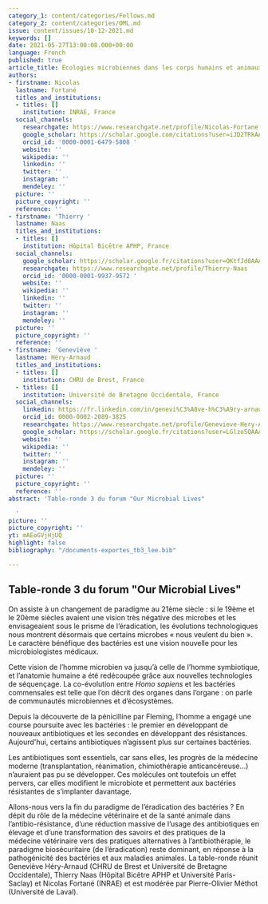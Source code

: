 ```yaml
---
category_1: content/categories/Fellows.md
category_2: content/categories/OML.md
issue: content/issues/10-12-2021.md
keywords: []
date: 2021-05-27T13:00:08.000+00:00
language: French
published: true
article_title: Écologies microbiennes dans les corps humains et animaux
authors:
- firstname: Nicolas
  lastname: Fortané
  titles_and_institutions:
  - titles: []
    institution: INRAE, France
  social_channels:
    researchgate: https://www.researchgate.net/profile/Nicolas-Fortane
    google_scholar: https://scholar.google.com/citations?user=iJD2TRkAAAAJ&hl=fr
    orcid_id: '0000-0001-6479-5808 '
    website: ''
    wikipedia: ''
    linkedin: ''
    twitter: ''
    instagram: ''
    mendeley: ''
  picture: ''
  picture_copyright: ''
  reference: ''
- firstname: 'Thierry '
  lastname: Naas
  titles_and_institutions:
  - titles: []
    institution: Hôpital Bicêtre APHP, France
  social_channels:
    google_scholar: https://scholar.google.fr/citations?user=OKtfJd0AAAAJ&hl=fr
    researchgate: https://www.researchgate.net/profile/Thierry-Naas
    orcid_id: '0000-0001-9937-9572 '
    website: ''
    wikipedia: ''
    linkedin: ''
    twitter: ''
    instagram: ''
    mendeley: ''
  picture: ''
  picture_copyright: ''
  reference: ''
- firstname: 'Geneviève '
  lastname: Héry-Arnaud
  titles_and_institutions:
  - titles: []
    institution: CHRU de Brest, France
  - titles: []
    institution: Université de Bretagne Occidentale, France
  social_channels:
    linkedin: https://fr.linkedin.com/in/genevi%C3%A8ve-h%C3%A9ry-arnaud-aa695314a
    orcid_id: 0000-0002-2089-3825
    researchgate: https://www.researchgate.net/profile/Genevieve-Hery-Arnaud
    google_scholar: https://scholar.google.fr/citations?user=LGlzo5QAAAAJ&hl=fr
    website: ''
    wikipedia: ''
    twitter: ''
    instagram: ''
    mendeley: ''
  picture: ''
  picture_copyright: ''
  reference: ''
abstract: 'Table-ronde 3 du forum "Our Microbial Lives"

  '
picture: ''
picture_copyright: ''
yt: mAEoGVjHjUQ
highlight: false
bibliography: "/documents-exportes_tb3_lee.bib"

---
```

## Table-ronde 3 du forum "Our Microbial Lives"

On assiste à un changement de paradigme au 21ème siècle : si le 19ème et le 20ème siècles avaient une vision très négative des microbes et les envisageaient sous le prisme de l’éradication, les évolutions technologiques nous montrent désormais que certains microbes « nous veulent du bien ». Le caractère bénéfique des bactéries est une vision nouvelle pour les microbiologistes médicaux.

Cette vision de l’homme microbien va jusqu’à celle de l’homme symbiotique, et l’anatomie humaine a été redécoupée grâce aux nouvelles technologies de séquençage. La co-évolution entre _Homo sapiens_ et les bactéries commensales est telle que l’on décrit des organes dans l’organe : on parle de communautés microbiennes et d’écosystèmes.

Depuis la découverte de la pénicilline par Fleming, l’homme a engagé une course poursuite avec les bactéries : le premier en développant de nouveaux antibiotiques et les secondes en développant des résistances. Aujourd'hui, certains antibiotiques n’agissent plus sur certaines bactéries.

Les antibiotiques sont essentiels, car sans elles, les progrès de la médecine moderne (transplantation, réanimation, chimiothérapie anticancéreuse…) n’auraient pas pu se développer. Ces molécules ont toutefois un effet pervers, car elles modifient le microbiote et permettent aux bactéries résistantes de s’implanter davantage.

Allons-nous vers la fin du paradigme de l’éradication des bactéries ? En dépit du rôle de la médecine vétérinaire et de la santé animale dans l’antibio-résistance, d’une réduction massive de l’usage des antibiotiques en élevage et d’une transformation des savoirs et des pratiques de la médecine vétérinaire vers des pratiques alternatives à l’antibiothérapie, le paradigme biosécuritaire (de l’éradication) reste dominant, en réponse à la pathogénicité des bactéries et aux maladies animales. La table-ronde réunit Geneviève Héry-Arnaud (CHRU de Brest et Université de Bretagne Occidentale), Thierry Naas (Hôpital Bicêtre APHP et Université Paris-Saclay) et Nicolas Fortané (INRAE) et est modérée par Pierre-Olivier Méthot (Université de Laval).

<Youtube yt="mAEoGVjHjUQ" caption ="Écologies microbiennes dans les corps humains et animaux"></Youtube>